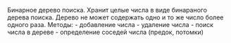Бинарное дерево поиска.
Хранит целые числа в виде бинараного дерева поиска. Дерево не может содержать одно и то же число более одного раза.
Методы: - добавление числа
        - удаление числа
        - поиск числа в дереве
        - определение соседей числа (предок, потомки)
        
